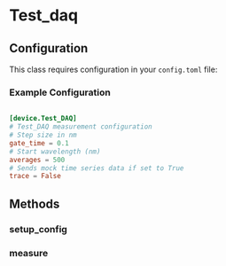# Test_daq


## Configuration

This class requires configuration in your `config.toml` file:


### Example Configuration

```toml

[device.Test_DAQ]
# Test_DAQ measurement configuration
# Step size in nm
gate_time = 0.1
# Start wavelength (nm)
averages = 500
# Sends mock time series data if set to True
trace = False
```


## Methods

### setup_config



### measure


